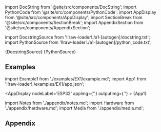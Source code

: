 
[//]: # (Custom component imports)

import DocString from '@site/src/components/DocString';
import PythonCode from '@site/src/components/PythonCode';
import AppDisplay from '@site/src/components/AppDisplay';
import SectionBreak from '@site/src/components/SectionBreak';
import AppendixSection from '@site/src/components/AppendixSection';

[//]: # (Docstring)

import DocstringSource from '!!raw-loader!./a1-[autogen]/docstring.txt';
import PythonSource from '!!raw-loader!./a1-[autogen]/python_code.txt';

<DocString>{DocstringSource}</DocString>
<PythonCode GLink='IO/MICROCONTROLLERS/ESP32/ESP32.py'>{PythonSource}</PythonCode>

<SectionBreak />

    

[//]: # (Examples)

## Examples

import Example1 from './examples/EX1/example.md';
import App1 from '!!raw-loader!./examples/EX1/app.json';



<AppDisplay 
    nodeLabel='ESP32'
    appImg={''}
    outputImg={''}
    >
    {App1}
</AppDisplay>

<Example1 />

<SectionBreak />
  
    

[//]: # (Appendix)

import Notes from './appendix/notes.md';
import Hardware from './appendix/hardware.md';
import Media from './appendix/media.md';

## Appendix

<AppendixSection index={0} folderPath='nodes/IO/MICROCONTROLLERS/ESP32/appendix/'><Notes /></AppendixSection>
<AppendixSection index={1} folderPath='nodes/IO/MICROCONTROLLERS/ESP32/appendix/'><Hardware /></AppendixSection>
<AppendixSection index={2} folderPath='nodes/IO/MICROCONTROLLERS/ESP32/appendix/'><Media /></AppendixSection>


